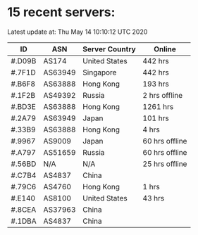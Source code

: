# 15 recent servers:

Latest update at: Thu May 14 10:10:12 UTC 2020

| ID | ASN | Server Country | Online |
| -- | --- | -------------- | ------ |
| #.D09B | AS174 | United States | 442 hrs |
| #.7F1D | AS63949 | Singapore | 442 hrs |
| #.B6F8 | AS63888 | Hong Kong | 193 hrs |
| #.1F2B | AS49392 | Russia | 2 hrs offline |
| #.BD3E | AS63888 | Hong Kong | 1261 hrs |
| #.2A79 | AS63949 | Japan | 101 hrs |
| #.33B9 | AS63888 | Hong Kong | 4 hrs |
| #.9967 | AS9009 | Japan | 60 hrs offline |
| #.A797 | AS51659 | Russia | 60 hrs offline |
| #.56BD | N/A | N/A | 25 hrs offline |
| #.C7B4 | AS4837 | China | |
| #.79C6 | AS4760 | Hong Kong | 1 hrs |
| #.E140 | AS8100 | United States | 43 hrs |
| #.8CEA | AS37963 | China | |
| #.1DBA | AS4837 | China | |

